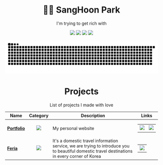 
<div align='center'>
  
  
  # 👨‍💻 **SangHoon Park**
I'm trying to get rich with
  
  <img src="https://img.shields.io/badge/JavaScript-inactive?style=flat&logo=JavaScript&logoColor=white"/>
  <img src="https://img.shields.io/badge/React-inactive?style=flat&logo=React&logoColor=white">
  <img src="https://img.shields.io/badge/Java-inactive?style=flat&logo=Java&logoColor=white"/>
  <img src="https://img.shields.io/badge/Spring Boot-inactive?style=flat&logo=Spring Boot&logoColor=white"/>
  
  ![snake svg](https://github.com/iamhoonpark/iamhoonpark/blob/output/github-contribution-grid-snake.svg)
  
  # **Projects**
    
List of projects I made with love
  
  | Name | Category | Description | Links |
  | --- | :---: | --- | --- |
  | <a href="https://iamhoonpark.github.io"><b>Portfolio</b></a> | [![](https://img.shields.io/badge/💻-%20Portfolio-informational?style=flat&logoColor=white&color=3498db)](https://iamhoonpark.github.io) | My personal website | <table><tr><td> [![](https://img.shields.io/badge/-🌎-informational?style=flat&logoColor=black&color=white)](https://iamhoonpark.github.io) </td><td> [![](https://img.shields.io/badge/--informational?style=flat&logo=github&logoColor=black&color=white)](https://github.com/iamhoonpark/iamhoonpark.github.io) </td></tr></table> |
  | <a href="https://github.com/iamhoonpark/project-team-feria"><b>Feria</b></a> | [![](https://img.shields.io/badge/💻-%20Portfolio-informational?style=flat&logoColor=white&color=3498db)](https://github.com/iamhoonpark/project-team-feria) | It's a domestic travel information service, we are trying to introduce you to beautiful domestic travel destinations in every corner of Korea | <table><tr><td> [![](https://img.shields.io/badge/--informational?style=flat&logo=github&logoColor=black&color=white)](https://github.com/iamhoonpark/project-team-feria) </td></tr></table> |
    
</div>
